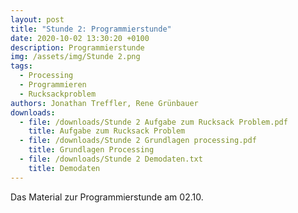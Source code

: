 ```yaml
---
layout: post
title: "Stunde 2: Programmierstunde"
date: 2020-10-02 13:30:20 +0100
description: Programmierstunde
img: /assets/img/Stunde 2.png
tags:
  - Processing
  - Programmieren
  - Rucksackproblem
authors: Jonathan Treffler, Rene Grünbauer
downloads:
  - file: /downloads/Stunde 2 Aufgabe zum Rucksack Problem.pdf
    title: Aufgabe zum Rucksack Problem
  - file: /downloads/Stunde 2 Grundlagen processing.pdf
    title: Grundlagen Processing
  - file: /downloads/Stunde 2 Demodaten.txt
    title: Demodaten
---
```


Das Material zur Programmierstunde am 02.10.
